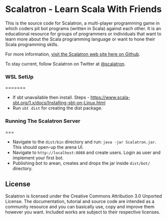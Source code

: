 Scalatron - Learn Scala With Friends
=========

This is the source code for Scalatron, a multi-player programming game in which coders pit bot programs
(written in Scala) against each other. It is an educational resource for groups of programmers or individuals that
want to learn more about the Scala programming language or want to hone their Scala programming skills. 

For more information, [visit the Scalatron web site here on Github](http://scalatron.github.com).

To stay current, follow Scalatron on Twitter at [@scalatron](http://twitter.com/scalatron).

### WSL SetUp
=======

* If sbt unavailable then install. Steps - https://www.scala-sbt.org/1.x/docs/Installing-sbt-on-Linux.html
* Run `sbt dist` for creating the dist package.

### Running The Scalatron Server
===

* Navigate to the `dist/bin` directory and run: `java -jar Scalatron.jar`. This should open-up the arena UI.
* Navigate to `http://localhost:8080` and create users. Login as user and implement your first bot. 
* Publishing bot to arean, creates and drops the jar inside `dist/bot/` directory.


## License

Scalatron is licensed under the Creative Commons Attribution 3.0 Unported License. The documentation, tutorial and source code are intended as a community resource and you can basically use, copy and improve them however you want. Included works are subject to their respective licenses. 

